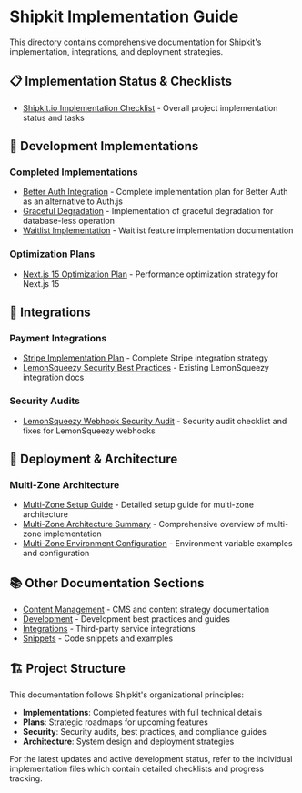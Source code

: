# Shipkit Implementation Guide

This directory contains comprehensive documentation for Shipkit's implementation, integrations, and deployment strategies.

## 📋 Implementation Status & Checklists

- [Shipkit.io Implementation Checklist](./shipkit-io-implementation-checklist.md) - Overall project implementation status and tasks

## 🔧 Development Implementations

### Completed Implementations

- [Better Auth Integration](./development/implementations/better-auth-implementation.md) - Complete implementation plan for Better Auth as an alternative to Auth.js
- [Graceful Degradation](./development/implementations/GRACEFUL_DEGRADATION_COMPLETE.md) - Implementation of graceful degradation for database-less operation
- [Waitlist Implementation](./development/implementations/WAITLIST_IMPLEMENTATION.md) - Waitlist feature implementation documentation

### Optimization Plans  

- [Next.js 15 Optimization Plan](./development/implementations/NEXTJS_15_OPTIMIZATION_PLAN.md) - Performance optimization strategy for Next.js 15

## 🔗 Integrations

### Payment Integrations

- [Stripe Implementation Plan](./integrations/stripe-implementation-plan.md) - Complete Stripe integration strategy
- [LemonSqueezy Security Best Practices](./integrations/lemonsqueezy-webhooks-best-practices.md) - Existing LemonSqueezy integration docs

### Security Audits

- [LemonSqueezy Webhook Security Audit](./integrations/security/LEMONSQUEEZY_WEBHOOK_SECURITY_AUDIT.md) - Security audit checklist and fixes for LemonSqueezy webhooks

## 🚀 Deployment & Architecture

### Multi-Zone Architecture

- [Multi-Zone Setup Guide](./deployment/multi-zone-setup.md) - Detailed setup guide for multi-zone architecture
- [Multi-Zone Architecture Summary](./deployment/multi-zone-summary.md) - Comprehensive overview of multi-zone implementation
- [Multi-Zone Environment Configuration](./deployment/multi-zone-env-example.md) - Environment variable examples and configuration

## 📚 Other Documentation Sections

- [Content Management](./content-management/) - CMS and content strategy documentation
- [Development](./development/) - Development best practices and guides  
- [Integrations](./integrations/) - Third-party service integrations
- [Snippets](./snippets/) - Code snippets and examples

## 🏗️ Project Structure

This documentation follows Shipkit's organizational principles:

- **Implementations**: Completed features with full technical details
- **Plans**: Strategic roadmaps for upcoming features
- **Security**: Security audits, best practices, and compliance guides
- **Architecture**: System design and deployment strategies

For the latest updates and active development status, refer to the individual implementation files which contain detailed checklists and progress tracking.
